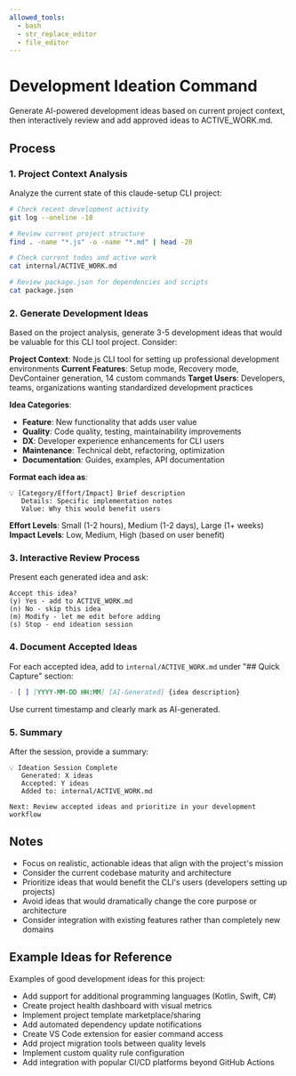 ```yaml
---
allowed_tools:
  - bash
  - str_replace_editor
  - file_editor
---
```


# Development Ideation Command

Generate AI-powered development ideas based on current project context, then interactively review and add approved ideas to ACTIVE_WORK.md.

## Process

### 1. Project Context Analysis
Analyze the current state of this claude-setup CLI project:

```bash
# Check recent development activity
git log --oneline -10

# Review current project structure
find . -name "*.js" -o -name "*.md" | head -20

# Check current todos and active work
cat internal/ACTIVE_WORK.md

# Review package.json for dependencies and scripts
cat package.json
```

### 2. Generate Development Ideas

Based on the project analysis, generate 3-5 development ideas that would be valuable for this CLI tool project. Consider:

**Project Context**: Node.js CLI tool for setting up professional development environments
**Current Features**: Setup mode, Recovery mode, DevContainer generation, 14 custom commands
**Target Users**: Developers, teams, organizations wanting standardized development practices

**Idea Categories**:
- **Feature**: New functionality that adds user value
- **Quality**: Code quality, testing, maintainability improvements
- **DX**: Developer experience enhancements for CLI users
- **Maintenance**: Technical debt, refactoring, optimization
- **Documentation**: Guides, examples, API documentation

**Format each idea as**:
```
💡 [Category/Effort/Impact] Brief description
   Details: Specific implementation notes
   Value: Why this would benefit users
```

**Effort Levels**: Small (1-2 hours), Medium (1-2 days), Large (1+ weeks)
**Impact Levels**: Low, Medium, High (based on user benefit)

### 3. Interactive Review Process

Present each generated idea and ask:
```
Accept this idea? 
(y) Yes - add to ACTIVE_WORK.md
(n) No - skip this idea  
(m) Modify - let me edit before adding
(s) Stop - end ideation session
```

### 4. Document Accepted Ideas

For each accepted idea, add to `internal/ACTIVE_WORK.md` under "## Quick Capture" section:

```markdown
- [ ] [YYYY-MM-DD HH:MM] [AI-Generated] {idea description}
```

Use current timestamp and clearly mark as AI-generated.

### 5. Summary

After the session, provide a summary:
```
💡 Ideation Session Complete
   Generated: X ideas
   Accepted: Y ideas  
   Added to: internal/ACTIVE_WORK.md
   
Next: Review accepted ideas and prioritize in your development workflow
```

## Notes

- Focus on realistic, actionable ideas that align with the project's mission
- Consider the current codebase maturity and architecture
- Prioritize ideas that would benefit the CLI's users (developers setting up projects)
- Avoid ideas that would dramatically change the core purpose or architecture
- Consider integration with existing features rather than completely new domains

## Example Ideas for Reference

Examples of good development ideas for this project:
- Add support for additional programming languages (Kotlin, Swift, C#)
- Create project health dashboard with visual metrics
- Implement project template marketplace/sharing
- Add automated dependency update notifications
- Create VS Code extension for easier command access
- Add project migration tools between quality levels
- Implement custom quality rule configuration
- Add integration with popular CI/CD platforms beyond GitHub Actions